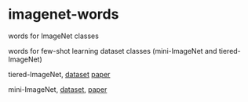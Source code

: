 # imagenet-words
words for ImageNet classes

words for few-shot learning dataset classes (mini-ImageNet and tiered-ImageNet)

tiered-ImageNet, [dataset](https://github.com/renmengye/few-shot-ssl-public) [paper](https://arxiv.org/abs/1803.00676)

mini-ImageNet, [dataset](https://github.com/twitter-research/meta-learning-lstm/), [paper](https://arxiv.org/pdf/1606.04080.pdf)
